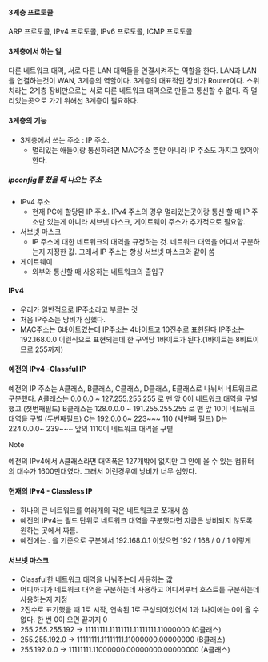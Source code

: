 #### 3계층 프로토콜
ARP 프로토콜, IPv4 프로토콜, IPv6 프로토콜, ICMP 프로토콜
#### 3계층에서 하는 일
다른 네트워크 대역, 서로 다른 LAN 대역들을 연결시켜주는 역할을 한다. LAN과 LAN을 연결하는것이 WAN, 3계층의 역할이다.  3계층의 대표적인 장비가 Router이다. 스위치라는 2계층 장비만으로는 서로 다른 네트워크 대역으로 만들고 통신할 수 없다. 즉 멀리있는곳으로 가기 위해선 3계층이 필요하다. 

#### 3계층의 기능
- 3계층에서 쓰는 주소 : IP 주소.
	- 멀리있는 애들이랑 통신하려면 MAC주소 뿐만 아니라 IP 주소도 가지고 있어야 한다.

##### ipconfig를 쳤을 때 나오는 주소
- IPv4 주소
	- 현재 PC에 할당된 IP 주소. IPv4 주소의 경우 멀리있는곳이랑 통신 할 때 IP 주소만 있는게 아니라 서브넷 마스크, 게이트웨이 주소가 추가적으로 필요함.
- 서브넷 마스크
	- IP 주소에 대한 네트워크의 대역을 규정하는 것. 네트워크 대역을 어디서 구분하는지 지정한 값. 그래서 IP 주소는 항상 서브넷 마스크와 같이 씀
- 게이트웨이 
	- 외부와 통신할 때 사용하는 네트워크의 출입구

#### IPv4
- 우리가 일반적으로 IP주소라고 부르는 것
- 처음 IP주소는  낭비가 심했다.
- MAC주소는 6바이트였는데 IP주소는 4바이트고 10진수로 표현된다 IP주소는 192.168.0.0 이런식으로 표현되는데 한 구역당 1바이트가 된다.(1바이트는 8비트이므로 255까지) 

#### 예전의 IPv4 -Classful IP
예전의 IP 주소는 A클래스, B클래스, C클래스, D클래스, E클래스로 나눠서 네트워크로 구분했다.
A클래스는 0.0.0.0 ~ 127.255.255.255 로 맨 앞 0이 네트워크 대역을 구별했고 (첫번째필드)
B클래스는 128.0.0.0 ~ 191.255.255.255 로 맨 앞 10이 네트워크 대역을 구별 (두번째필드)
C는 192.0.0.0~ 223~~~ 110 (세번째 필드)
D는 224.0.0.0~ 239~~~ 앞의 1110이 네트워크 대역을 구별

> [!NOTE]
> 예전의 IPv4에서 A클래스라면 대역폭은 127개밖에 없지만 그 안에 올 수 있는 컴퓨터의 대수가 1600만대였다. 그래서 이런경우에 낭비가 너무 심했다.

#### 현재의 IPv4 - Classless IP
- 하나의 큰 네트워크를 여러개의 작은 네트워크로 쪼개서 씀
- 예전의 IPv4는 필드 단위로 네트워크 대역을 구분했다면 지금은 낭비되지 않도록 원하는 곳에서 짜름.
- 예전에는 . 을 기준으로 구분해서 192.168.0.1 이었으면 192 / 168 / 0 / 1 이렇게 

#### 서브넷 마스크
- Classful한 네트워크 대역을 나눠주는데 사용하는 값
- 어디까지가 네트워크 대역을 구분하는데 사용하고 어디서부터 호스트를 구분하는데 사용하는지 지정
- 2진수로 표기했을 때 1로 시작, 연속된 1로 구성되어있어서 1과 1사이에는 0이 올 수 없다. 한 번 0이 오면 끝까지 0
- 255.255.255.192 -> 11111111.11111111.11111111.11000000 (C클래스)
- 255.255.192.0 -> 11111111.11111111.11000000.00000000 (B클래스)
- 255.192.0.0 -> 11111111.11000000.00000000.00000000 (A클래스)
